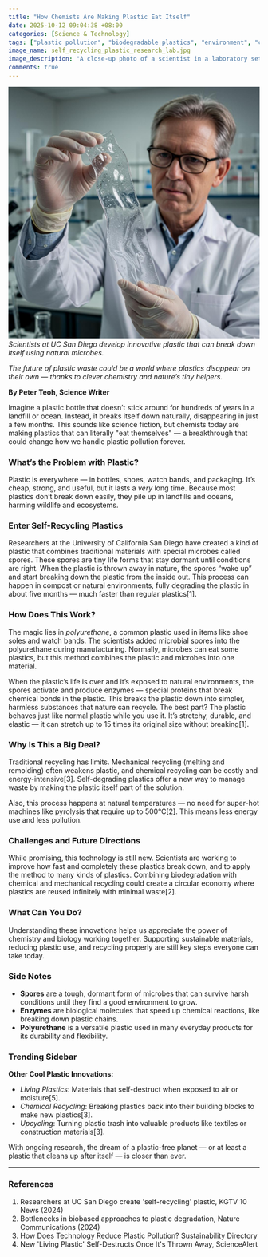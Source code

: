 ```yaml
---
title: "How Chemists Are Making Plastic Eat Itself"
date: 2025-10-12 09:04:38 +08:00
categories: [Science & Technology]
tags: ["plastic pollution", "biodegradable plastics", "environment", "chemistry", "innovation"]
image_name: self_recycling_plastic_research_lab.jpg
image_description: "A close-up photo of a scientist in a laboratory setting holding a flexible, transparent sample of self-recycling plastic, with microscopes and chemical equipment in the background."
comments: true
---
```


![Scientists at UC San Diego develop innovative plastic that can break down itself using natural microbes.](/assets/images/self_recycling_plastic_research_lab.jpg)
*Scientists at UC San Diego develop innovative plastic that can break down itself using natural microbes.*

<!-- Image Description: A close-up photo of a scientist in a laboratory setting holding a flexible, transparent sample of self-recycling plastic, with microscopes and chemical equipment in the background. -->

*The future of plastic waste could be a world where plastics disappear on their own — thanks to clever chemistry and nature’s tiny helpers.*

**By Peter Teoh, Science Writer**

Imagine a plastic bottle that doesn’t stick around for hundreds of years in a landfill or ocean. Instead, it breaks itself down naturally, disappearing in just a few months. This sounds like science fiction, but chemists today are making plastics that can literally "eat themselves" — a breakthrough that could change how we handle plastic pollution forever.

### What’s the Problem with Plastic?
Plastic is everywhere — in bottles, shoes, watch bands, and packaging. It’s cheap, strong, and useful, but it lasts a *very* long time. Because most plastics don’t break down easily, they pile up in landfills and oceans, harming wildlife and ecosystems.

### Enter Self-Recycling Plastics
Researchers at the University of California San Diego have created a kind of plastic that combines traditional materials with special microbes called spores. These spores are tiny life forms that stay dormant until conditions are right. When the plastic is thrown away in nature, the spores “wake up” and start breaking down the plastic from the inside out. This process can happen in compost or natural environments, fully degrading the plastic in about five months — much faster than regular plastics[1].

### How Does This Work?
The magic lies in *polyurethane*, a common plastic used in items like shoe soles and watch bands. The scientists added microbial spores into the polyurethane during manufacturing. Normally, microbes can eat some plastics, but this method combines the plastic and microbes into one material.

When the plastic’s life is over and it’s exposed to natural environments, the spores activate and produce enzymes — special proteins that break chemical bonds in the plastic. This breaks the plastic down into simpler, harmless substances that nature can recycle. The best part? The plastic behaves just like normal plastic while you use it. It’s stretchy, durable, and elastic — it can stretch up to 15 times its original size without breaking[1].

### Why Is This a Big Deal?
Traditional recycling has limits. Mechanical recycling (melting and remolding) often weakens plastic, and chemical recycling can be costly and energy-intensive[3]. Self-degrading plastics offer a new way to manage waste by making the plastic itself part of the solution.

Also, this process happens at natural temperatures — no need for super-hot machines like pyrolysis that require up to 500°C[2]. This means less energy use and less pollution.

### Challenges and Future Directions
While promising, this technology is still new. Scientists are working to improve how fast and completely these plastics break down, and to apply the method to many kinds of plastics. Combining biodegradation with chemical and mechanical recycling could create a circular economy where plastics are reused infinitely with minimal waste[2].

### What Can You Do?
Understanding these innovations helps us appreciate the power of chemistry and biology working together. Supporting sustainable materials, reducing plastic use, and recycling properly are still key steps everyone can take today.

### Side Notes
- **Spores** are a tough, dormant form of microbes that can survive harsh conditions until they find a good environment to grow.
- **Enzymes** are biological molecules that speed up chemical reactions, like breaking down plastic chains.
- **Polyurethane** is a versatile plastic used in many everyday products for its durability and flexibility.

### Trending Sidebar
**Other Cool Plastic Innovations:**
- *Living Plastics*: Materials that self-destruct when exposed to air or moisture[5].
- *Chemical Recycling*: Breaking plastics back into their building blocks to make new plastics[3].
- *Upcycling*: Turning plastic trash into valuable products like textiles or construction materials[3].

With ongoing research, the dream of a plastic-free planet — or at least a plastic that cleans up after itself — is closer than ever.

---

### References

1. Researchers at UC San Diego create 'self-recycling' plastic, KGTV 10 News (2024)
2. Bottlenecks in biobased approaches to plastic degradation, Nature Communications (2024)
3. How Does Technology Reduce Plastic Pollution? Sustainability Directory
4. New 'Living Plastic' Self-Destructs Once It's Thrown Away, ScienceAlert

